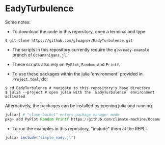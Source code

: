 # EadyTurbulence

Some notes:

* To download the code in this repository, open a terminal and type 

```
$ git clone https://github.com/glwagner/EadyTurbulence.git
```

* The scripts in this repository currently require the `glw/eady-example` branch of `Oceananigans.jl`.

* These scripts also rely on `PyPlot`, `Random`, and `Printf`.

* To use these packages within the julia 'environment' provided in `Project.toml`, do:

```
$ cd EadyTurbulence # navigate to this repository's base directory
$ julia --project # open julia with the `EadyTurbulence` environment activated
```

Alternatively, the packages can be installed by opening julia and running

```julia
julia>] # "close backet" enters package manager mode
pkg> add PyPlot Random Printf https://github.com/climate-machine/Oceananigans.jl.git#glw/eady-example
```

* To run the examples in this repository, "include" them at the REPL:

```julia
julia> include("simple_eady.jl")
```

